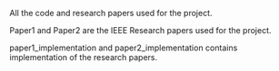 All the code and research papers used for the project.

Paper1 and Paper2 are the IEEE Research papers used for the project.

paper1_implementation and paper2_implementation contains implementation of the research papers.
